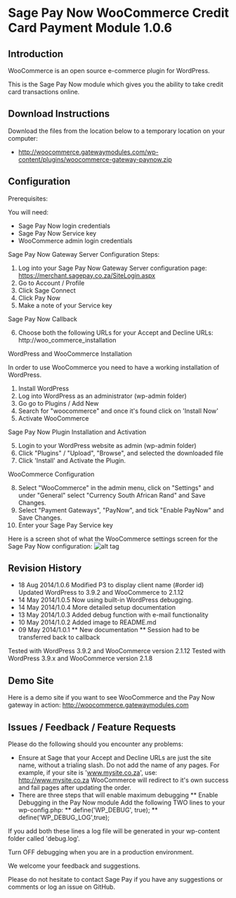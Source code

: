 Sage Pay Now WooCommerce Credit Card Payment Module 1.0.6
=========================================================

Introduction
------------
WooCommerce is an open source e-commerce plugin for WordPress.

This is the Sage Pay Now module which gives you the ability to take credit card transactions online.

Download Instructions
-------------------------

Download the files from the location below to a temporary location on your computer:
* http://woocommerce.gatewaymodules.com/wp-content/plugins/woocommerce-gateway-paynow.zip

Configuration
-------------

Prerequisites:

You will need:
* Sage Pay Now login credentials
* Sage Pay Now Service key
* WooCommerce admin login credentials

Sage Pay Now Gateway Server Configuration Steps:

1. Log into your Sage Pay Now Gateway Server configuration page:
	https://merchant.sagepay.co.za/SiteLogin.aspx
2. Go to Account / Profile
3. Click Sage Connect
4. Click Pay Now
5. Make a note of your Service key

Sage Pay Now Callback

6. Choose both the following URLs for your Accept and Decline URLs:
	http://woo_commerce_installation

WordPress and WooCommerce Installation

In order to use WooCommerce you need to have a working installation of WordPress.

1. Install WordPress
2. Log into WordPress as an administrator (wp-admin folder)
3. Go go to Plugins / Add New
3. Search for "woocommerce" and once it's found click on 'Install Now'
4. Activate WooCommerce

Sage Pay Now Plugin Installation and Activation

5. Login to your WordPress website as admin (wp-admin folder)
6. Click "Plugins" / "Upload", "Browse", and selected the downloaded file
7. Click 'Install' and Activate the Plugin.

WooCommerce Configuration

8. Select "WooCommerce" in the admin menu, click on "Settings" and under "General" select "Currency South African Rand" and Save Changes.
9. Select "Payment Gateways", "PayNow", and tick "Enable PayNow" and Save Changes.
10. Enter your Sage Pay Service key

Here is a screen shot of what the WooCommerce settings screen for the Sage Pay Now configuration:
![alt tag](http://woocommerce.gatewaymodules.com/woocommerce_screenshot1.png)

Revision History
----------------

* 18 Aug 2014/1.0.6 Modified P3 to display client name (#order id)
                    Updated WordPress to 3.9.2 and WooCommerce to 2.1.12
* 14 May 2014/1.0.5 Now using built-in WordPress debugging.
* 14 May 2014/1.0.4 More detailed setup documentation
* 13 May 2014/1.0.3 Added debug function with e-mail functionality
* 10 May 2014/1.0.2 Added image to README.md
* 09 May 2014/1.0.1
** New documentation
** Session had to be transferred back to callback

Tested with WordPress 3.9.2 and WooCommerce version 2.1.12
Tested with WordPress 3.9.x and WooCommerce version 2.1.8

Demo Site
---------
Here is a demo site if you want to see WooCommerce and the Pay Now gateway in action:
http://woocommerce.gatewaymodules.com

Issues / Feedback / Feature Requests
------------------------------------

Please do the following should you encounter any problems:

* Ensure at Sage that your Accept and Decline URLs are just the site name, without a trialing slash. Do not add the name of any pages.
For example, if your site is 'www.mysite.co.za', use:
http://www.mysite.co.za
WooCommerce will redirect to it's own success and fail pages after updating the order.
* There are three steps that will enable maximum debugging
** Enable Debugging in the Pay Now module
Add the following TWO lines to your wp-config.php:
** define('WP_DEBUG', true);
** define('WP_DEBUG_LOG',true);

If you add both these lines a log file will be generated in your wp-content folder called 'debug.log'.

Turn OFF debugging when you are in a production environment.

We welcome your feedback and suggestions.

Please do not hesitate to contact Sage Pay if you have any suggestions or comments or log an issue on GitHub.
